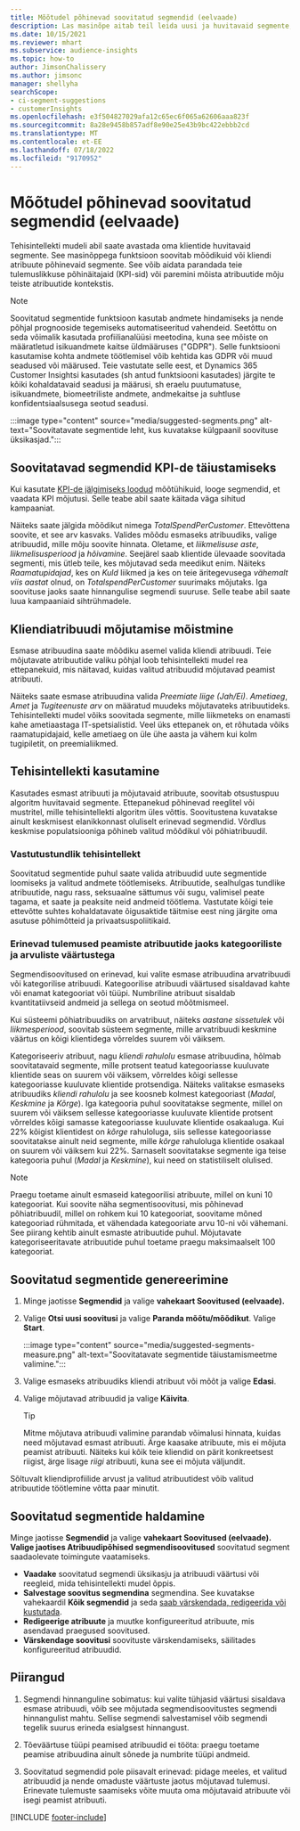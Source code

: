 ```yaml
---
title: Mõõtudel põhinevad soovitatud segmendid (eelvaade)
description: Las masinõpe aitab teil leida uusi ja huvitavaid segmente, mis põhinevad kliendi atribuutidel.
ms.date: 10/15/2021
ms.reviewer: mhart
ms.subservice: audience-insights
ms.topic: how-to
author: JimsonChalissery
ms.author: jimsonc
manager: shellyha
searchScope:
- ci-segment-suggestions
- customerInsights
ms.openlocfilehash: e3f504827029afa12c65ec6f065a62606aaa823f
ms.sourcegitcommit: 8a28e9458b857adf8e90e25e43b9bc422ebbb2cd
ms.translationtype: MT
ms.contentlocale: et-EE
ms.lasthandoff: 07/18/2022
ms.locfileid: "9170952"
---
```

# <a name="suggested-segments-based-on-measures-preview"></a>Mõõtudel põhinevad soovitatud segmendid (eelvaade)

Tehisintellekti mudeli abil saate avastada oma klientide huvitavaid segmente. See masinõppega funktsioon soovitab mõõdikuid või kliendi atribuute põhinevaid segmente. See võib aidata parandada teie tulemuslikkuse põhinäitajaid (KPI-sid) või paremini mõista atribuutide mõju teiste atribuutide kontekstis.

> [!NOTE]
> Soovitatud segmentide funktsioon kasutab andmete hindamiseks ja nende põhjal prognooside tegemiseks automatiseeritud vahendeid. Seetõttu on seda võimalik kasutada profiilianalüüsi meetodina, kuna see mõiste on määratletud isikuandmete kaitse üldmääruses ("GDPR"). Selle funktsiooni kasutamise kohta andmete töötlemisel võib kehtida kas GDPR või muud seadused või määrused. Teie vastutate selle eest, et Dynamics 365 Customer Insightsi kasutades (sh antud funktsiooni kasutades) järgite te kõiki kohaldatavaid seadusi ja määrusi, sh eraelu puutumatuse, isikuandmete, biomeetriliste andmete, andmekaitse ja suhtluse konfidentsiaalsusega seotud seadusi.

:::image type="content" source="media/suggested-segments.png" alt-text="Soovitatavate segmentide leht, kus kuvatakse külgpaanil soovituse üksikasjad.":::

## <a name="suggested-segments-to-improve-your-kpis"></a>Soovitatavad segmendid KPI-de täiustamiseks

Kui kasutate [KPI-de jälgimiseks loodud](measures.md) mõõtühikuid, looge segmendid, et vaadata KPI mõjutusi. Selle teabe abil saate käitada väga sihitud kampaaniat.

Näiteks saate jälgida mõõdikut nimega *TotalSpendPerCustomer*. Ettevõttena soovite, et see arv kasvaks. Valides mõõdu esmaseks atribuudiks, valige atribuudid, mille mõju soovite hinnata. Oletame, et *liikmelisuse aste*, *liikmelisusperiood* ja *hõivamine*. Seejärel saab klientide ülevaade soovitada segmenti, mis ütleb teile, kes mõjutavad seda meedikut enim. Näiteks *Raamatupidajad*, kes on *Kuld* liikmed ja kes on teie äritegevusega *vähemalt viis aastat* olnud, on *TotalspendPerCustomer* suurimaks mõjutaks. Iga soovituse jaoks saate hinnangulise segmendi suuruse. Selle teabe abil saate luua kampaaniaid sihtrühmadele.

## <a name="understand-what-influences-a-customer-attribute"></a>Kliendiatribuudi mõjutamise mõistmine

Esmase atribuudina saate mõõdiku asemel valida kliendi atribuudi. Teie mõjutavate atribuutide valiku põhjal loob tehisintellekti mudel rea ettepanekuid, mis näitavad, kuidas valitud atribuudid mõjutavad peamist atribuuti.

Näiteks saate esmase atribuudina valida *Preemiate liige (Jah/Ei)*. *Ametiaeg*, *Amet* ja *Tugiteenuste arv* on määratud muudeks mõjutavateks atribuutideks. Tehisintellekti mudel võiks soovitada segmente, mille liikmeteks on enamasti kahe ametiaastaga IT-spetsialistid. Veel üks ettepanek on, et rõhutada võiks raamatupidajaid, kelle ametiaeg on üle ühe aasta ja vähem kui kolm tugipiletit, on preemialiikmed.

## <a name="artificial-intelligence-usage"></a>Tehisintellekti kasutamine

Kasutades esmast atribuuti ja mõjutavaid atribuute, soovitab otsustuspuu algoritm huvitavaid segmente. Ettepanekud põhinevad reeglitel või mustritel, mille tehisintellekti algoritm üles võttis. Soovitustena kuvatakse ainult keskmisest elanikkonnast oluliselt erinevad segmendid. Võrdlus keskmise populatsiooniga põhineb valitud mõõdikul või põhiatribuudil.

### <a name="responsible-ai"></a>Vastutustundlik tehisintellekt

Soovitatud segmentide puhul saate valida atribuudid uute segmentide loomiseks ja valitud andmete töötlemiseks. Atribuutide, sealhulgas tundlike atribuutide, nagu rass, seksuaalne sättumus või sugu, valimisel peate tagama, et saate ja peaksite neid andmeid töötlema. Vastutate kõigi teie ettevõtte suhtes kohaldatavate õigusaktide täitmise eest ning järgite oma asutuse põhimõtteid ja privaatsuspoliitikaid.

### <a name="different-results-for-primary-attributes-with-categorical-and-numeric-values"></a>Erinevad tulemused peamiste atribuutide jaoks kategooriliste ja arvuliste väärtustega

Segmendisoovitused on erinevad, kui valite esmase atribuudina arvatribuudi või kategorilise atribuudi. Kategoorilise atribuudi väärtused sisaldavad kahte või enamat kategooriat või tüüpi. Numbriline atribuut sisaldab kvantitatiivseid andmeid ja sellega on seotud mõõtmismeel.

Kui süsteemi põhiatribuudiks on arvatribuut, näiteks *aastane sissetulek* või *liikmesperiood*, soovitab süsteem segmente, mille arvatribuudi keskmine väärtus on kõigi klientidega võrreldes suurem või väiksem.

Kategoriseeriv atribuut, nagu *kliendi rahulolu* esmase atribuudina, hõlmab soovitatavaid segmente, mille protsent teatud kategooriasse kuuluvate klientide seas on suurem või väiksem, võrreldes kõigi sellesse kategooriasse kuuluvate klientide protsendiga. Näiteks valitakse esmaseks atribuudiks *kliendi rahulolu* ja see koosneb kolmest kategooriast (*Madal*, *Keskmine* ja *Kõrge*). Iga kategooria puhul soovitatakse segmente, millel on suurem või väiksem sellesse kategooriasse kuuluvate klientide protsent võrreldes kõigi samasse kategooriasse kuuluvate klientide osakaaluga. Kui 22% kõigist klientidest on *kõrge* rahuloluga, siis sellesse kategooriasse soovitatakse ainult neid segmente, mille *kõrge* rahuloluga klientide osakaal on suurem või väiksem kui 22%. Sarnaselt soovitatakse segmente iga teise kategooria puhul (*Madal* ja *Keskmine*), kui need on statistiliselt olulised.

> [!NOTE]
> Praegu toetame ainult esmaseid kategoorilisi atribuute, millel on kuni 10 kategooriat. Kui soovite näha segmentisoovitusi, mis põhinevad põhiatribuudil, millel on rohkem kui 10 kategooriat, soovitame mõned kategooriad rühmitada, et vähendada kategooriate arvu 10-ni või vähemani. See piirang kehtib ainult esmaste atribuutide puhul. Mõjutavate kategoriseeritavate atribuutide puhul toetame praegu maksimaalselt 100 kategooriat.

## <a name="generate-suggested-segments"></a>Soovitatud segmentide genereerimine

1. Minge jaotisse **Segmendid** ja valige **vahekaart Soovitused (eelvaade).**

1. Valige **Otsi uusi soovitusi** ja valige **Paranda mõõtu/mõõdikut**. Valige **Start**.

   :::image type="content" source="media/suggested-segments-measure.png" alt-text="Soovitatavate segmentide täiustamismeetme valimine.":::

1. Valige esmaseks atribuudiks kliendi atribuut või mõõt ja valige **Edasi**.

1. Valige mõjutavad atribuudid ja valige **Käivita**.

   > [!TIP]
   > Mitme mõjutava atribuudi valimine parandab võimalusi hinnata, kuidas need mõjutavad esmast atribuuti. Ärge kaasake atribuute, mis ei mõjuta peamist atribuuti. Näiteks kui kõik teie kliendid on pärit konkreetsest riigist, ärge lisage *riigi* atribuuti, kuna see ei mõjuta väljundit.

Sõltuvalt kliendiprofiilide arvust ja valitud atribuutidest võib valitud atribuutide töötlemine võtta paar minutit.

## <a name="manage-suggested-segments"></a>Soovitatud segmentide haldamine

Minge jaotisse **Segmendid** ja valige **vahekaart Soovitused (eelvaade).** **Valige jaotises Atribuudipõhised segmendisoovitused** soovitatud segment saadaolevate toimingute vaatamiseks.

- **Vaadake** soovitatud segmendi üksikasju ja atribuudi väärtusi või reegleid, mida tehisintellekti mudel õppis.
- **Salvestage soovitus segmendina** segmendina. See kuvatakse vahekaardil **Kõik segmendid** ja seda [saab värskendada, redigeerida või kustutada](segments.md).
- **Redigeerige atribuute** ja muutke konfigureeritud atribuute, mis asendavad praegused soovitused.
- **Värskendage soovitusi** soovituste värskendamiseks, säilitades konfigureeritud atribuudid.

## <a name="limitations"></a>Piirangud

1. Segmendi hinnanguline sobimatus: kui valite tühjasid väärtusi sisaldava esmase atribuudi, võib see mõjutada segmendisoovitustes segmendi hinnangulist mahtu. Sellise segmendi salvestamisel võib segmendi tegelik suurus erineda esialgsest hinnangust.

2. Tõeväärtuse tüüpi peamised atribuudid ei tööta: praegu toetame peamise atribuudina ainult sõnede ja numbrite tüüpi andmeid.

3. Soovitatud segmendid pole piisavalt erinevad: pidage meeles, et valitud atribuudid ja nende omaduste väärtuste jaotus mõjutavad tulemusi. Erinevate tulemuste saamiseks võite muuta oma mõjutavaid atribuute või isegi peamist atribuuti.

[!INCLUDE [footer-include](includes/footer-banner.md)]